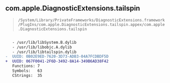 ## com.apple.DiagnosticExtensions.tailspin

> `/System/Library/PrivateFrameworks/DiagnosticExtensions.framework/PlugIns/com.apple.DiagnosticExtensions.tailspin.appex/com.apple.DiagnosticExtensions.tailspin`

```diff

   - /usr/lib/libSystem.B.dylib
   - /usr/lib/libobjc.A.dylib
   - /usr/lib/libtailspin.dylib
-  UUID: 0B02E9ED-7620-3D73-ADB3-04A7FCDBDF5D
+  UUID: 067F0041-2F6D-3492-8A14-349B6AD38F42
   Functions: 7
   Symbols:   63
   CStrings:  35

```
